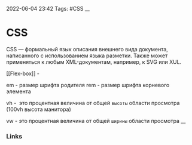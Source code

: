 2022-06-04 23:42
Tags: #CSS
__
# CSS
CSS — формальный язык описания внешнего вида документа, написанного с использованием языка разметки. Также может применяться к любым XML-документам, например, к SVG или XUL.

[[Flex-box]] - 

em - размер шрифта родителя
rem - размер шрифта корневого элемента

vh -  это процентная величина от общей `высоты` области просмотра (100vh высота манитора)

vw -  это процентная величина от общей `ширины` области просмотра
__
### Links
